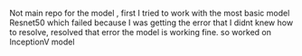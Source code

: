 Not main repo for the model , first I tried to work with the most basic model Resnet50 which failed because I was getting the error that I didnt knew how to resolve, resolved that error the model is working fine. so worked on InceptionV model
